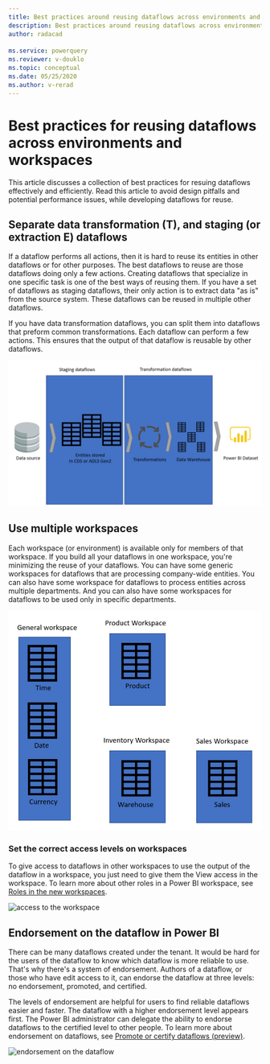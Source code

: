 ```yaml
---
title: Best practices around reusing dataflows across environments and workspaces
description: Best practices around reusing dataflows across environments and workspaces
author: radacad

ms.service: powerquery
ms.reviewer: v-douklo
ms.topic: conceptual
ms.date: 05/25/2020
ms.author: v-rerad
---
```


# Best practices for reusing dataflows across environments and workspaces

This article discusses a collection of best practices for resuing dataflows effectively and efficiently. Read this article to avoid design pitfalls and potential performance issues, while developing dataflows for reuse.

## Separate data transformation (T), and staging (or extraction E) dataflows

If a dataflow performs all actions, then it is hard to reuse its entities in other dataflows or for other purposes. The best dataflows to reuse are those dataflows doing only a few actions. Creating dataflows that specialize in one specific task is one of the best ways of reusing them. If you have a set of dataflows as staging dataflows, their only action is to extract data "as is" from the source system. These dataflows can be reused in multiple other dataflows.

If you have data transformation dataflows, you can split them into dataflows that preform common transformations. Each dataflow can perform a few actions. This ensures that the output of that dataflow is reusable by other dataflows.

![multi-layered dataflow architecture](media/MultiLayeredDF.png)

## Use multiple workspaces

Each workspace (or environment) is available only for members of that workspace. If you build all your dataflows in one workspace, you're minimizing the reuse of your dataflows. You can have some generic workspaces for dataflows that are processing company-wide entities. You can also have some workspace for dataflows to process entities across multiple departments. And you can also have some workspaces for dataflows to be used only in specific departments.

![separate workspaces](media/separateworkspaces.png)

### Set the correct access levels on workspaces

To give access to dataflows in other workspaces to use the output of the dataflow in a workspace, you just need to give them the View access in the workspace. To learn more about other roles in a Power BI workspace, see [Roles in the new workspaces](https://docs.microsoft.com/power-bi/collaborate-share/service-new-workspaces#roles-in-the-new-workspaces).

![access to the workspace](https://docs.microsoft.com/power-bi/collaborate-share/media/service-create-the-new-workspaces/power-bi-workspace-add-members.png)

## Endorsement on the dataflow in Power BI

There can be many dataflows created under the tenant. It would be hard for the users of the dataflow to know which dataflow is more reliable to use. That's why there's a system of endorsement. Authors of a dataflow, or those who have edit access to it, can endorse the dataflow at three levels: no endorsement, promoted, and certified. 

The levels of endorsement are helpful for users to find reliable dataflows easier and faster. The dataflow with a higher endorsement level appears first. The Power BI administrator can delegate the ability to endorse dataflows to the certified level to other people. To learn more about endorsement on dataflows, see [Promote or certify dataflows (preview)](https://docs.microsoft.com/power-bi/transform-model/service-dataflows-promote-certify).

![endorsement on the dataflow](https://docs.microsoft.com/power-bi/transform-model/media/service-dataflows-promote-certify/powerbi-dataflow-endorsement-power-query.png)


